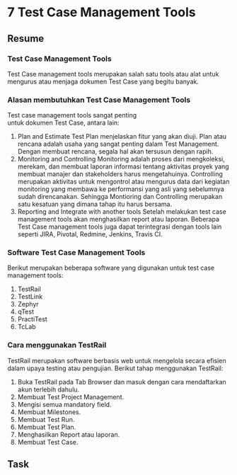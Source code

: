# 7 Test Case Management Tools

## Resume
### Test Case Management Tools
Test Case management tools merupakan salah satu tools atau alat untuk
mengurus atau menjaga dokumen Test Case yang begitu banyak.

### Alasan membutuhkan Test Case Management Tools
Test case management tools sangat penting  
untuk dokumen Test Case, antara lain:
1. Plan and Estimate
Test Plan menjelaskan fitur yang akan diuji.
Plan atau rencana adalah usaha yang sangat penting
dalam Test Management.
Dengan membuat rencana, segala hal akan tersusun dengan rapih.
2. Monitoring and Controlling
Monitoring adalah proses dari mengkoleksi, merekam, dan membuat laporan
informasi tentang aktivitas proyek yang membuat
manajer dan stakeholders harus mengetahuinya.
Controlling merupakan aktivitas untuk mengontrol
atau mengurus data dari kegiatan monitoring yang membawa ke 
performansi yang asli yang sebelumnya sudah direncanakan. 
Sehingga Montioring dan Controlling merupakan satu kesatuan
yang dimana tahap itu harus bersama.
3. Reporting and Integrate with another tools
Setelah melakukan test case management tools
akan menghasilkan report atau laporan.
Beberapa Test Case management tools juga dapat 
terintegrasi dengan tools lain seperti
JIRA, Pivotal, Redmine, Jenkins, Travis CI.

### Software Test Case Management Tools
Berikut merupakan beberapa software 
yang digunakan untuk test case management tools:
1. TestRail
2. TestLink
3. Zephyr
4. qTest
5. PractiTest
6. TcLab

### Cara menggunakan TestRail
TestRail merupakan software berbasis web untuk mengelola
secara efisien dalam upaya testing atau pengujian.
Berikut tahap menggunakan TestRail:
1. Buka TestRail pada Tab Browser dan masuk 
dengan cara mendaftarkan akun terlebih dahulu.
2. Membuat Test Project Management.
3. Mengisi semua mandatory field.
4. Membuat Milestones.
5. Membuat Test Run.
6. Membuat Test Plan.
7. Menghasilkan Report atau laporan.
8. Membuat Test Case.

## Task
